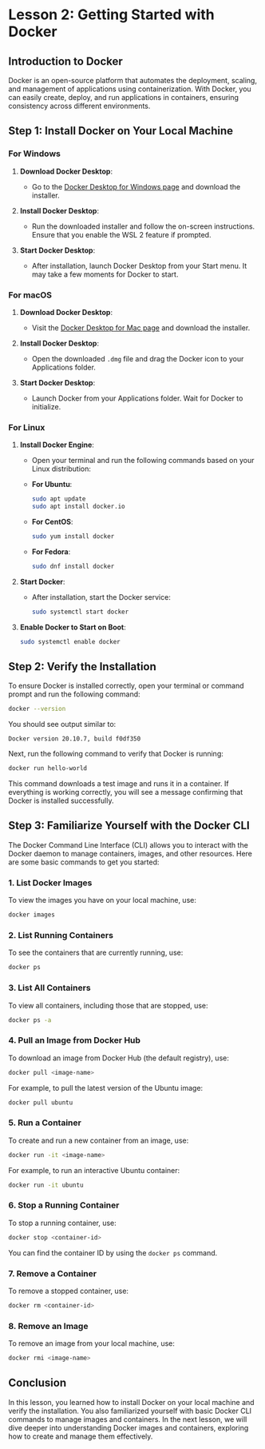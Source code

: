 # Lesson 2: Getting Started with Docker

## Introduction to Docker

Docker is an open-source platform that automates the deployment, scaling, and management of applications using containerization. With Docker, you can easily create, deploy, and run applications in containers, ensuring consistency across different environments.

## Step 1: Install Docker on Your Local Machine

### For Windows

1. **Download Docker Desktop**:
   - Go to the [Docker Desktop for Windows page](https://www.docker.com/products/docker-desktop) and download the installer.

2. **Install Docker Desktop**:
   - Run the downloaded installer and follow the on-screen instructions. Ensure that you enable the WSL 2 feature if prompted.

3. **Start Docker Desktop**:
   - After installation, launch Docker Desktop from your Start menu. It may take a few moments for Docker to start.

### For macOS

1. **Download Docker Desktop**:
   - Visit the [Docker Desktop for Mac page](https://www.docker.com/products/docker-desktop) and download the installer.

2. **Install Docker Desktop**:
   - Open the downloaded `.dmg` file and drag the Docker icon to your Applications folder.

3. **Start Docker Desktop**:
   - Launch Docker from your Applications folder. Wait for Docker to initialize.

### For Linux

1. **Install Docker Engine**:
   - Open your terminal and run the following commands based on your Linux distribution:

   - **For Ubuntu**:
     ```bash
     sudo apt update
     sudo apt install docker.io
     ```

   - **For CentOS**:
     ```bash
     sudo yum install docker
     ```

   - **For Fedora**:
     ```bash
     sudo dnf install docker
     ```

2. **Start Docker**:
   - After installation, start the Docker service:
     ```bash
     sudo systemctl start docker
     ```

3. **Enable Docker to Start on Boot**:
   ```bash
   sudo systemctl enable docker
   ```

## Step 2: Verify the Installation

To ensure Docker is installed correctly, open your terminal or command prompt and run the following command:

```bash
docker --version
```

You should see output similar to:

```
Docker version 20.10.7, build f0df350
```

Next, run the following command to verify that Docker is running:

```bash
docker run hello-world
```

This command downloads a test image and runs it in a container. If everything is working correctly, you will see a message confirming that Docker is installed successfully.

## Step 3: Familiarize Yourself with the Docker CLI

The Docker Command Line Interface (CLI) allows you to interact with the Docker daemon to manage containers, images, and other resources. Here are some basic commands to get you started:

### 1. **List Docker Images**

To view the images you have on your local machine, use:

```bash
docker images
```

### 2. **List Running Containers**

To see the containers that are currently running, use:

```bash
docker ps
```

### 3. **List All Containers**

To view all containers, including those that are stopped, use:

```bash
docker ps -a
```

### 4. **Pull an Image from Docker Hub**

To download an image from Docker Hub (the default registry), use:

```bash
docker pull <image-name>
```

For example, to pull the latest version of the Ubuntu image:

```bash
docker pull ubuntu
```

### 5. **Run a Container**

To create and run a new container from an image, use:

```bash
docker run -it <image-name>
```

For example, to run an interactive Ubuntu container:

```bash
docker run -it ubuntu
```

### 6. **Stop a Running Container**

To stop a running container, use:

```bash
docker stop <container-id>
```

You can find the container ID by using the `docker ps` command.

### 7. **Remove a Container**

To remove a stopped container, use:

```bash
docker rm <container-id>
```

### 8. **Remove an Image**

To remove an image from your local machine, use:

```bash
docker rmi <image-name>
```

## Conclusion

In this lesson, you learned how to install Docker on your local machine and verify the installation. You also familiarized yourself with basic Docker CLI commands to manage images and containers. In the next lesson, we will dive deeper into understanding Docker images and containers, exploring how to create and manage them effectively.